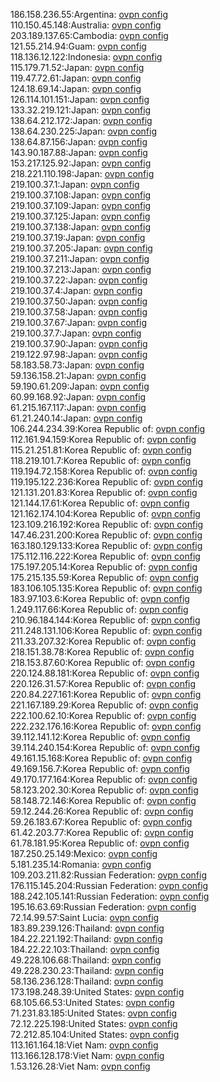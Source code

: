 186.158.236.55:Argentina: [ovpn config](vpn/186_158_236_55.ovpn)  
110.150.45.148:Australia: [ovpn config](vpn/110_150_45_148.ovpn)  
203.189.137.65:Cambodia: [ovpn config](vpn/203_189_137_65.ovpn)  
121.55.214.94:Guam: [ovpn config](vpn/121_55_214_94.ovpn)  
118.136.12.122:Indonesia: [ovpn config](vpn/118_136_12_122.ovpn)  
115.179.71.52:Japan: [ovpn config](vpn/115_179_71_52.ovpn)  
119.47.72.61:Japan: [ovpn config](vpn/119_47_72_61.ovpn)  
124.18.69.14:Japan: [ovpn config](vpn/124_18_69_14.ovpn)  
126.114.101.151:Japan: [ovpn config](vpn/126_114_101_151.ovpn)  
133.32.219.121:Japan: [ovpn config](vpn/133_32_219_121.ovpn)  
138.64.212.172:Japan: [ovpn config](vpn/138_64_212_172.ovpn)  
138.64.230.225:Japan: [ovpn config](vpn/138_64_230_225.ovpn)  
138.64.87.156:Japan: [ovpn config](vpn/138_64_87_156.ovpn)  
143.90.187.88:Japan: [ovpn config](vpn/143_90_187_88.ovpn)  
153.217.125.92:Japan: [ovpn config](vpn/153_217_125_92.ovpn)  
218.221.110.198:Japan: [ovpn config](vpn/218_221_110_198.ovpn)  
219.100.37.1:Japan: [ovpn config](vpn/219_100_37_1.ovpn)  
219.100.37.108:Japan: [ovpn config](vpn/219_100_37_108.ovpn)  
219.100.37.109:Japan: [ovpn config](vpn/219_100_37_109.ovpn)  
219.100.37.125:Japan: [ovpn config](vpn/219_100_37_125.ovpn)  
219.100.37.138:Japan: [ovpn config](vpn/219_100_37_138.ovpn)  
219.100.37.19:Japan: [ovpn config](vpn/219_100_37_19.ovpn)  
219.100.37.205:Japan: [ovpn config](vpn/219_100_37_205.ovpn)  
219.100.37.211:Japan: [ovpn config](vpn/219_100_37_211.ovpn)  
219.100.37.213:Japan: [ovpn config](vpn/219_100_37_213.ovpn)  
219.100.37.22:Japan: [ovpn config](vpn/219_100_37_22.ovpn)  
219.100.37.4:Japan: [ovpn config](vpn/219_100_37_4.ovpn)  
219.100.37.50:Japan: [ovpn config](vpn/219_100_37_50.ovpn)  
219.100.37.58:Japan: [ovpn config](vpn/219_100_37_58.ovpn)  
219.100.37.67:Japan: [ovpn config](vpn/219_100_37_67.ovpn)  
219.100.37.7:Japan: [ovpn config](vpn/219_100_37_7.ovpn)  
219.100.37.90:Japan: [ovpn config](vpn/219_100_37_90.ovpn)  
219.122.97.98:Japan: [ovpn config](vpn/219_122_97_98.ovpn)  
58.183.58.73:Japan: [ovpn config](vpn/58_183_58_73.ovpn)  
59.136.158.21:Japan: [ovpn config](vpn/59_136_158_21.ovpn)  
59.190.61.209:Japan: [ovpn config](vpn/59_190_61_209.ovpn)  
60.99.168.92:Japan: [ovpn config](vpn/60_99_168_92.ovpn)  
61.215.167.117:Japan: [ovpn config](vpn/61_215_167_117.ovpn)  
61.21.240.14:Japan: [ovpn config](vpn/61_21_240_14.ovpn)  
106.244.234.39:Korea Republic of: [ovpn config](vpn/106_244_234_39.ovpn)  
112.161.94.159:Korea Republic of: [ovpn config](vpn/112_161_94_159.ovpn)  
115.21.251.81:Korea Republic of: [ovpn config](vpn/115_21_251_81.ovpn)  
118.219.101.7:Korea Republic of: [ovpn config](vpn/118_219_101_7.ovpn)  
119.194.72.158:Korea Republic of: [ovpn config](vpn/119_194_72_158.ovpn)  
119.195.122.236:Korea Republic of: [ovpn config](vpn/119_195_122_236.ovpn)  
121.131.201.83:Korea Republic of: [ovpn config](vpn/121_131_201_83.ovpn)  
121.144.17.61:Korea Republic of: [ovpn config](vpn/121_144_17_61.ovpn)  
121.162.174.104:Korea Republic of: [ovpn config](vpn/121_162_174_104.ovpn)  
123.109.216.192:Korea Republic of: [ovpn config](vpn/123_109_216_192.ovpn)  
147.46.231.200:Korea Republic of: [ovpn config](vpn/147_46_231_200.ovpn)  
163.180.129.133:Korea Republic of: [ovpn config](vpn/163_180_129_133.ovpn)  
175.112.116.222:Korea Republic of: [ovpn config](vpn/175_112_116_222.ovpn)  
175.197.205.14:Korea Republic of: [ovpn config](vpn/175_197_205_14.ovpn)  
175.215.135.59:Korea Republic of: [ovpn config](vpn/175_215_135_59.ovpn)  
183.106.105.135:Korea Republic of: [ovpn config](vpn/183_106_105_135.ovpn)  
183.97.103.6:Korea Republic of: [ovpn config](vpn/183_97_103_6.ovpn)  
1.249.117.66:Korea Republic of: [ovpn config](vpn/1_249_117_66.ovpn)  
210.96.184.144:Korea Republic of: [ovpn config](vpn/210_96_184_144.ovpn)  
211.248.131.106:Korea Republic of: [ovpn config](vpn/211_248_131_106.ovpn)  
211.33.207.32:Korea Republic of: [ovpn config](vpn/211_33_207_32.ovpn)  
218.151.38.78:Korea Republic of: [ovpn config](vpn/218_151_38_78.ovpn)  
218.153.87.60:Korea Republic of: [ovpn config](vpn/218_153_87_60.ovpn)  
220.124.88.181:Korea Republic of: [ovpn config](vpn/220_124_88_181.ovpn)  
220.126.31.57:Korea Republic of: [ovpn config](vpn/220_126_31_57.ovpn)  
220.84.227.161:Korea Republic of: [ovpn config](vpn/220_84_227_161.ovpn)  
221.167.189.29:Korea Republic of: [ovpn config](vpn/221_167_189_29.ovpn)  
222.100.62.10:Korea Republic of: [ovpn config](vpn/222_100_62_10.ovpn)  
222.232.176.16:Korea Republic of: [ovpn config](vpn/222_232_176_16.ovpn)  
39.112.141.12:Korea Republic of: [ovpn config](vpn/39_112_141_12.ovpn)  
39.114.240.154:Korea Republic of: [ovpn config](vpn/39_114_240_154.ovpn)  
49.161.15.168:Korea Republic of: [ovpn config](vpn/49_161_15_168.ovpn)  
49.169.156.7:Korea Republic of: [ovpn config](vpn/49_169_156_7.ovpn)  
49.170.177.164:Korea Republic of: [ovpn config](vpn/49_170_177_164.ovpn)  
58.123.202.30:Korea Republic of: [ovpn config](vpn/58_123_202_30.ovpn)  
58.148.72.146:Korea Republic of: [ovpn config](vpn/58_148_72_146.ovpn)  
59.12.244.26:Korea Republic of: [ovpn config](vpn/59_12_244_26.ovpn)  
59.26.183.67:Korea Republic of: [ovpn config](vpn/59_26_183_67.ovpn)  
61.42.203.77:Korea Republic of: [ovpn config](vpn/61_42_203_77.ovpn)  
61.78.181.95:Korea Republic of: [ovpn config](vpn/61_78_181_95.ovpn)  
187.250.25.149:Mexico: [ovpn config](vpn/187_250_25_149.ovpn)  
5.181.235.14:Romania: [ovpn config](vpn/5_181_235_14.ovpn)  
109.203.211.82:Russian Federation: [ovpn config](vpn/109_203_211_82.ovpn)  
176.115.145.204:Russian Federation: [ovpn config](vpn/176_115_145_204.ovpn)  
188.242.105.141:Russian Federation: [ovpn config](vpn/188_242_105_141.ovpn)  
195.16.63.69:Russian Federation: [ovpn config](vpn/195_16_63_69.ovpn)  
72.14.99.57:Saint Lucia: [ovpn config](vpn/72_14_99_57.ovpn)  
183.89.239.126:Thailand: [ovpn config](vpn/183_89_239_126.ovpn)  
184.22.221.192:Thailand: [ovpn config](vpn/184_22_221_192.ovpn)  
184.22.22.103:Thailand: [ovpn config](vpn/184_22_22_103.ovpn)  
49.228.106.68:Thailand: [ovpn config](vpn/49_228_106_68.ovpn)  
49.228.230.23:Thailand: [ovpn config](vpn/49_228_230_23.ovpn)  
58.136.236.128:Thailand: [ovpn config](vpn/58_136_236_128.ovpn)  
173.198.248.39:United States: [ovpn config](vpn/173_198_248_39.ovpn)  
68.105.66.53:United States: [ovpn config](vpn/68_105_66_53.ovpn)  
71.231.83.185:United States: [ovpn config](vpn/71_231_83_185.ovpn)  
72.12.225.198:United States: [ovpn config](vpn/72_12_225_198.ovpn)  
72.212.85.104:United States: [ovpn config](vpn/72_212_85_104.ovpn)  
113.161.164.18:Viet Nam: [ovpn config](vpn/113_161_164_18.ovpn)  
113.166.128.178:Viet Nam: [ovpn config](vpn/113_166_128_178.ovpn)  
1.53.126.28:Viet Nam: [ovpn config](vpn/1_53_126_28.ovpn)  
